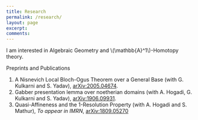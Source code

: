```yaml
---
title: Research
permalink: /research/
layout: page
excerpt:
comments: 
---
```



<p>I am interested in Algebraic Geometry and \(\mathbb{A}^1\)-Homotopy theory.</p>

<p>Preprints and Publications</p>

1. A Nisnevich Local Bloch-Ogus Theorem over a General Base (with G. Kulkarni and S. Yadav), <a href="https://arxiv.org/abs/2005.04674" target="_blank">arXiv:2005.04674</a>.
1. Gabber presentation lemma over noetherian domains (with A. Hogadi, G. Kulkarni and S. Yadav), <a href="https://arxiv.org/abs/1906.09931" target="_blank">arXiv:1906.09931</a>.
1. Quasi-Affineness and the 1-Resolution Property (with A. Hogadi and S. Mathur), <i>To appear in IMRN</i>, <a href="https://arxiv.org/abs/1809.05270" target="_blank">arXiv:1809.05270</a>




<!-- He's a student from Banyuwangi, living in Jogjakarta. the blog for documentation about his programming 🎒 journey, running on jekyll, hosting on [now.sh](http://now.sh) and using his own theme, he name it <a href="https://github.com/piharpi/jekyll-klise" target="_blank" rel="noopener">klisé</a>, he also loves to learning web technology; but he often forgot, that a reason why him doing the writing.

If you have a question about him or else, just send a letter to him.

You can [report](http://github.com/piharpi/jekyll-klise/issues/new) if there is an broken link(s) or somethings else.

##### may u needs ✨

- {{ site.author.email }}
- github.com/{{ site.author.username }}
-->
